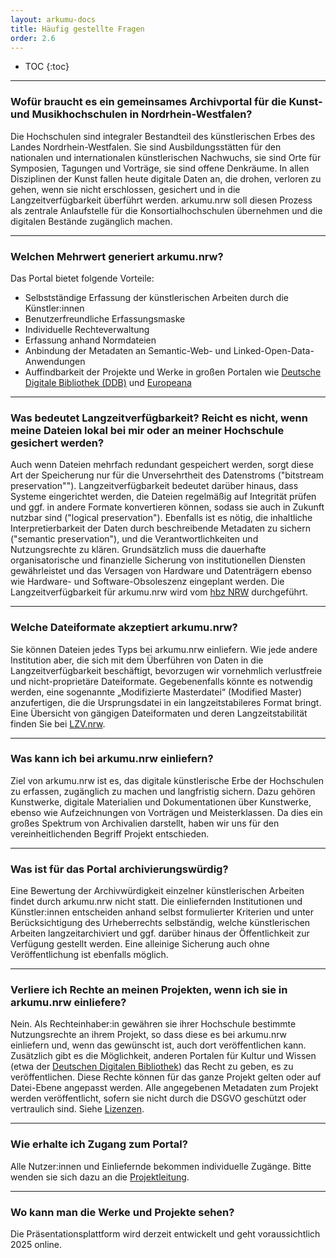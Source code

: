 ```yaml
---
layout: arkumu-docs
title: Häufig gestellte Fragen
order: 2.6
---
```


* TOC
{:toc}

----

### Wofür braucht es ein gemeinsames Archivportal für die Kunst- und Musikhochschulen in Nordrhein-Westfalen? 

Die Hochschulen sind integraler Bestandteil des künstlerischen Erbes des Landes Nordrhein-Westfalen. Sie sind Ausbildungsstätten für den nationalen und internationalen künstlerischen Nachwuchs, sie sind Orte für Symposien, Tagungen und Vorträge, sie sind offene Denkräume. In allen Disziplinen der Kunst fallen heute digitale Daten an, die drohen, verloren zu gehen, wenn sie nicht erschlossen, gesichert und in die Langzeitverfügbarkeit überführt werden. arkumu.nrw soll diesen Prozess als zentrale Anlaufstelle für die Konsortialhochschulen übernehmen und die digitalen Bestände zugänglich machen.

----

### Welchen Mehrwert generiert arkumu.nrw?

Das Portal bietet folgende Vorteile:
- Selbstständige Erfassung der künstlerischen Arbeiten durch die Künstler:innen
- Benutzerfreundliche Erfassungsmaske
- Individuelle Rechteverwaltung
- Erfassung anhand Normdateien
- Anbindung der Metadaten an Semantic-Web- und Linked-Open-Data-Anwendungen
- Auffindbarkeit der Projekte und Werke in großen Portalen wie [Deutsche Digitale Bibliothek (DDB)](https://www.deutsche-digitale-bibliothek.de/) und [Europeana](https://www.europeana.eu/)

----

### Was bedeutet Langzeitverfügbarkeit? Reicht es nicht, wenn meine Dateien lokal bei mir oder an meiner Hochschule gesichert werden? 

Auch wenn Dateien mehrfach redundant gespeichert werden, sorgt diese Art der Speicherung nur für die Unversehrtheit des Datenstroms ("bitstream preservation""). Langzeitverfügbarkeit bedeutet darüber hinaus, dass Systeme eingerichtet werden, die Dateien regelmäßig auf Integrität prüfen und ggf. in andere Formate konvertieren können, sodass sie auch in Zukunft nutzbar sind ("logical preservation"). Ebenfalls ist es nötig, die inhaltliche Interpretierbarkeit der Daten durch beschreibende Metadaten zu sichern ("semantic preservation"), und die Verantwortlichkeiten und Nutzungsrechte zu klären. Grundsätzlich muss die dauerhafte organisatorische und finanzielle Sicherung von institutionellen Diensten gewährleistet und das Versagen von Hardware und Datenträgern ebenso wie Hardware- und Software-Obsoleszenz eingeplant werden. Die Langzeitverfügbarkeit für arkumu.nrw wird vom [hbz NRW](https://www.hbz-nrw.de/produkte/langzeitverfuegbarkeit) durchgeführt.

----

### Welche Dateiformate akzeptiert arkumu.nrw? 

Sie können Dateien jedes Typs bei arkumu.nrw einliefern. Wie jede andere Institution aber, die sich mit dem Überführen von Daten in die Langzeitverfügbarkeit beschäftigt, bevorzugen wir vornehmlich verlustfreie und nicht-proprietäre Dateiformate. Gegebenenfalls könnte es notwendig werden, eine sogenannte „Modifizierte Masterdatei“ (Modified Master) anzufertigen, die die Ursprungsdatei in ein langzeitstabileres Format bringt. Eine Übersicht von gängigen Dateiformaten und deren Langzeitstabilität finden Sie bei [LZV.nrw](https://www.lzv.nrw/dateiformate).

----

### Was kann ich bei arkumu.nrw einliefern?

Ziel von arkumu.nrw ist es, das digitale künstlerische Erbe der Hochschulen zu erfassen, zugänglich zu machen und langfristig sichern. Dazu gehören Kunstwerke, digitale Materialien und Dokumentationen über Kunstwerke, ebenso wie Aufzeichnungen von Vorträgen und Meisterklassen. Da dies ein großes Spektrum von Archivalien darstellt, haben wir uns für den vereinheitlichenden Begriff Projekt entschieden.

----

### Was ist für das Portal archivierungswürdig? 

Eine Bewertung der Archivwürdigkeit einzelner künstlerischen Arbeiten findet durch arkumu.nrw nicht statt. Die einliefernden Institutionen und Künstler:innen entscheiden anhand selbst formulierter Kriterien und unter Berücksichtigung des Urheberrechts selbständig, welche künstlerischen Arbeiten langzeitarchiviert und ggf. darüber hinaus der Öffentlichkeit zur Verfügung gestellt werden. Eine alleinige Sicherung auch ohne Veröffentlichung ist ebenfalls möglich.

----

### Verliere ich Rechte an meinen Projekten, wenn ich sie in arkumu.nrw einliefere?

Nein. Als Rechteinhaber:in gewähren sie ihrer Hochschule bestimmte Nutzungsrechte an ihrem Projekt, so dass diese es bei arkumu.nrw einliefern und, wenn das gewünscht ist, auch dort veröffentlichen kann. Zusätzlich gibt es die Möglichkeit, anderen Portalen für Kultur und Wissen (etwa der [Deutschen Digitalen Bibliothek](https://www.deutsche-digitale-bibliothek.de/)) das Recht zu geben, es zu veröffentlichen. Diese Rechte können für das ganze Projekt gelten oder auf Datei-Ebene angepasst werden. Alle angegebenen Metadaten zum Projekt werden veröffentlicht, sofern sie nicht durch die DSGVO geschützt oder vertraulich sind. Siehe [Lizenzen](/ressourcen/lizenzen).

----


### Wie erhalte ich Zugang zum Portal? 

Alle Nutzer:innen und Einliefernde bekommen individuelle Zugänge. Bitte wenden sie sich dazu an die [Projektleitung](/projektstruktur/team).

----

### Wo kann man die Werke und Projekte sehen? 

Die Präsentationsplattform wird derzeit entwickelt und geht voraussichtlich 2025 online.
